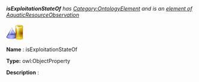___isExploitationStateOf__ 
 has
 [Category:OntologyElement](../../Category/OntologyElement "Category:OntologyElement") 
 and is an
 [element of](../../Property/ElementOf "Property:ElementOf") 
[AquaticResourceObservation](../../Submissions/AquaticResourceObservation "Submissions:AquaticResourceObservation")_




  





[![ObjectProperty](../images/thumb/c/c3/ObjectProperty.gif/45px-ObjectProperty.gif)](../../Image/ObjectProperty.gif "ObjectProperty")


__Name__ 
 : isExploitationStateOf
 



__Type:__ 
 owl:ObjectProperty
 



__Description__ 
 :